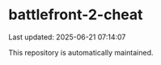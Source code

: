 # battlefront-2-cheat

Last updated: 2025-06-21 07:14:07

This repository is automatically maintained.
